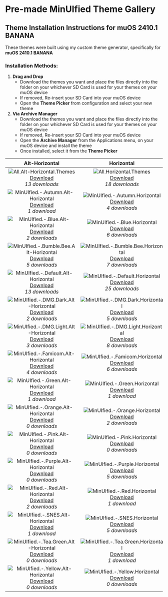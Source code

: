 # Pre-made MinUIfied Theme Gallery
## Theme Installation Instructions for muOS 2410.1 BANANA
These themes were built using my custom theme generator, specifically for **muOS 2410.1 BANANA**

### Installation Methods:

1. **Drag and Drop**  
   - Download the themes you want and place the  files directly into the  folder on your whichever SD Card is used for your themes on your muOS device
   - If removed, Re-insert your SD Card into your muOS device
   - Open the **Theme Picker** from configuration and select your new theme
2. **Via Archive Manager**  
   - Download the themes you want and place the  files directly into the  folder on your whichever SD Card is used for your themes on your muOS device
   - If removed, Re-insert your SD Card into your muOS device
   - Open the **Archive Manager** from the Applications menu, on your muOS device and install the theme
   - Once installed, select it from the **Theme Picker**

| Alt-Horizontal | Horizontal | Vertical |
| :---: | :---: | :---: |
| ![All.Alt-Horizontal.Themes](https://github.com/hmcneill46/muOS-MinUIfied-Theme-Generator/releases/download/themes-muos-v2410.1/All.Alt-Horizontal.Themes.png) <br> [Download](https://github.com/hmcneill46/muOS-MinUIfied-Theme-Generator/releases/download/themes-muos-v2410.1/All.Alt-Horizontal.Themes.zip) <br> *13 downloads* | ![All.Horizontal.Themes](https://github.com/hmcneill46/muOS-MinUIfied-Theme-Generator/releases/download/themes-muos-v2410.1/All.Horizontal.Themes.png) <br> [Download](https://github.com/hmcneill46/muOS-MinUIfied-Theme-Generator/releases/download/themes-muos-v2410.1/All.Horizontal.Themes.zip) <br> *18 downloads* | ![All.Vertical.Themes](https://github.com/hmcneill46/muOS-MinUIfied-Theme-Generator/releases/download/themes-muos-v2410.1/All.Vertical.Themes.png) <br> [Download](https://github.com/hmcneill46/muOS-MinUIfied-Theme-Generator/releases/download/themes-muos-v2410.1/All.Vertical.Themes.zip) <br> *12 downloads* | 
| ![MinUIfied.-.Autumn.Alt-Horizontal](https://github.com/hmcneill46/muOS-MinUIfied-Theme-Generator/releases/download/themes-muos-v2410.1/MinUIfied.-.Autumn.Alt-Horizontal.png) <br> [Download](https://github.com/hmcneill46/muOS-MinUIfied-Theme-Generator/releases/download/themes-muos-v2410.1/MinUIfied.-.Autumn.Alt-Horizontal.zip) <br> *1 download* | ![MinUIfied.-.Autumn.Horizontal](https://github.com/hmcneill46/muOS-MinUIfied-Theme-Generator/releases/download/themes-muos-v2410.1/MinUIfied.-.Autumn.Horizontal.png) <br> [Download](https://github.com/hmcneill46/muOS-MinUIfied-Theme-Generator/releases/download/themes-muos-v2410.1/MinUIfied.-.Autumn.Horizontal.zip) <br> *4 downloads* | ![MinUIfied.-.Autumn.Vertical](https://github.com/hmcneill46/muOS-MinUIfied-Theme-Generator/releases/download/themes-muos-v2410.1/MinUIfied.-.Autumn.Vertical.png) <br> [Download](https://github.com/hmcneill46/muOS-MinUIfied-Theme-Generator/releases/download/themes-muos-v2410.1/MinUIfied.-.Autumn.Vertical.zip) <br> *0 downloads* | 
| ![MinUIfied.-.Blue.Alt-Horizontal](https://github.com/hmcneill46/muOS-MinUIfied-Theme-Generator/releases/download/themes-muos-v2410.1/MinUIfied.-.Blue.Alt-Horizontal.png) <br> [Download](https://github.com/hmcneill46/muOS-MinUIfied-Theme-Generator/releases/download/themes-muos-v2410.1/MinUIfied.-.Blue.Alt-Horizontal.zip) <br> *2 downloads* | ![MinUIfied.-.Blue.Horizontal](https://github.com/hmcneill46/muOS-MinUIfied-Theme-Generator/releases/download/themes-muos-v2410.1/MinUIfied.-.Blue.Horizontal.png) <br> [Download](https://github.com/hmcneill46/muOS-MinUIfied-Theme-Generator/releases/download/themes-muos-v2410.1/MinUIfied.-.Blue.Horizontal.zip) <br> *6 downloads* | ![MinUIfied.-.Blue.Vertical](https://github.com/hmcneill46/muOS-MinUIfied-Theme-Generator/releases/download/themes-muos-v2410.1/MinUIfied.-.Blue.Vertical.png) <br> [Download](https://github.com/hmcneill46/muOS-MinUIfied-Theme-Generator/releases/download/themes-muos-v2410.1/MinUIfied.-.Blue.Vertical.zip) <br> *2 downloads* | 
| ![MinUIfied.-.Bumble.Bee.Alt-Horizontal](https://github.com/hmcneill46/muOS-MinUIfied-Theme-Generator/releases/download/themes-muos-v2410.1/MinUIfied.-.Bumble.Bee.Alt-Horizontal.png) <br> [Download](https://github.com/hmcneill46/muOS-MinUIfied-Theme-Generator/releases/download/themes-muos-v2410.1/MinUIfied.-.Bumble.Bee.Alt-Horizontal.zip) <br> *5 downloads* | ![MinUIfied.-.Bumble.Bee.Horizontal](https://github.com/hmcneill46/muOS-MinUIfied-Theme-Generator/releases/download/themes-muos-v2410.1/MinUIfied.-.Bumble.Bee.Horizontal.png) <br> [Download](https://github.com/hmcneill46/muOS-MinUIfied-Theme-Generator/releases/download/themes-muos-v2410.1/MinUIfied.-.Bumble.Bee.Horizontal.zip) <br> *7 downloads* | ![MinUIfied.-.Bumble.Bee.Vertical](https://github.com/hmcneill46/muOS-MinUIfied-Theme-Generator/releases/download/themes-muos-v2410.1/MinUIfied.-.Bumble.Bee.Vertical.png) <br> [Download](https://github.com/hmcneill46/muOS-MinUIfied-Theme-Generator/releases/download/themes-muos-v2410.1/MinUIfied.-.Bumble.Bee.Vertical.zip) <br> *2 downloads* | 
| ![MinUIfied.-.Default.Alt-Horizontal](https://github.com/hmcneill46/muOS-MinUIfied-Theme-Generator/releases/download/themes-muos-v2410.1/MinUIfied.-.Default.Alt-Horizontal.png) <br> [Download](https://github.com/hmcneill46/muOS-MinUIfied-Theme-Generator/releases/download/themes-muos-v2410.1/MinUIfied.-.Default.Alt-Horizontal.zip) <br> *13 downloads* | ![MinUIfied.-.Default.Horizontal](https://github.com/hmcneill46/muOS-MinUIfied-Theme-Generator/releases/download/themes-muos-v2410.1/MinUIfied.-.Default.Horizontal.png) <br> [Download](https://github.com/hmcneill46/muOS-MinUIfied-Theme-Generator/releases/download/themes-muos-v2410.1/MinUIfied.-.Default.Horizontal.zip) <br> *25 downloads* | ![MinUIfied.-.Default.Vertical](https://github.com/hmcneill46/muOS-MinUIfied-Theme-Generator/releases/download/themes-muos-v2410.1/MinUIfied.-.Default.Vertical.png) <br> [Download](https://github.com/hmcneill46/muOS-MinUIfied-Theme-Generator/releases/download/themes-muos-v2410.1/MinUIfied.-.Default.Vertical.zip) <br> *12 downloads* | 
| ![MinUIfied.-.DMG.Dark.Alt-Horizontal](https://github.com/hmcneill46/muOS-MinUIfied-Theme-Generator/releases/download/themes-muos-v2410.1/MinUIfied.-.DMG.Dark.Alt-Horizontal.png) <br> [Download](https://github.com/hmcneill46/muOS-MinUIfied-Theme-Generator/releases/download/themes-muos-v2410.1/MinUIfied.-.DMG.Dark.Alt-Horizontal.zip) <br> *2 downloads* | ![MinUIfied.-.DMG.Dark.Horizontal](https://github.com/hmcneill46/muOS-MinUIfied-Theme-Generator/releases/download/themes-muos-v2410.1/MinUIfied.-.DMG.Dark.Horizontal.png) <br> [Download](https://github.com/hmcneill46/muOS-MinUIfied-Theme-Generator/releases/download/themes-muos-v2410.1/MinUIfied.-.DMG.Dark.Horizontal.zip) <br> *5 downloads* | ![MinUIfied.-.DMG.Dark.Vertical](https://github.com/hmcneill46/muOS-MinUIfied-Theme-Generator/releases/download/themes-muos-v2410.1/MinUIfied.-.DMG.Dark.Vertical.png) <br> [Download](https://github.com/hmcneill46/muOS-MinUIfied-Theme-Generator/releases/download/themes-muos-v2410.1/MinUIfied.-.DMG.Dark.Vertical.zip) <br> *4 downloads* | 
| ![MinUIfied.-.DMG.Light.Alt-Horizontal](https://github.com/hmcneill46/muOS-MinUIfied-Theme-Generator/releases/download/themes-muos-v2410.1/MinUIfied.-.DMG.Light.Alt-Horizontal.png) <br> [Download](https://github.com/hmcneill46/muOS-MinUIfied-Theme-Generator/releases/download/themes-muos-v2410.1/MinUIfied.-.DMG.Light.Alt-Horizontal.zip) <br> *3 downloads* | ![MinUIfied.-.DMG.Light.Horizontal](https://github.com/hmcneill46/muOS-MinUIfied-Theme-Generator/releases/download/themes-muos-v2410.1/MinUIfied.-.DMG.Light.Horizontal.png) <br> [Download](https://github.com/hmcneill46/muOS-MinUIfied-Theme-Generator/releases/download/themes-muos-v2410.1/MinUIfied.-.DMG.Light.Horizontal.zip) <br> *8 downloads* | ![MinUIfied.-.DMG.Light.Vertical](https://github.com/hmcneill46/muOS-MinUIfied-Theme-Generator/releases/download/themes-muos-v2410.1/MinUIfied.-.DMG.Light.Vertical.png) <br> [Download](https://github.com/hmcneill46/muOS-MinUIfied-Theme-Generator/releases/download/themes-muos-v2410.1/MinUIfied.-.DMG.Light.Vertical.zip) <br> *1 download* | 
| ![MinUIfied.-.Famicom.Alt-Horizontal](https://github.com/hmcneill46/muOS-MinUIfied-Theme-Generator/releases/download/themes-muos-v2410.1/MinUIfied.-.Famicom.Alt-Horizontal.png) <br> [Download](https://github.com/hmcneill46/muOS-MinUIfied-Theme-Generator/releases/download/themes-muos-v2410.1/MinUIfied.-.Famicom.Alt-Horizontal.zip) <br> *4 downloads* | ![MinUIfied.-.Famicom.Horizontal](https://github.com/hmcneill46/muOS-MinUIfied-Theme-Generator/releases/download/themes-muos-v2410.1/MinUIfied.-.Famicom.Horizontal.png) <br> [Download](https://github.com/hmcneill46/muOS-MinUIfied-Theme-Generator/releases/download/themes-muos-v2410.1/MinUIfied.-.Famicom.Horizontal.zip) <br> *6 downloads* | ![MinUIfied.-.Famicom.Vertical](https://github.com/hmcneill46/muOS-MinUIfied-Theme-Generator/releases/download/themes-muos-v2410.1/MinUIfied.-.Famicom.Vertical.png) <br> [Download](https://github.com/hmcneill46/muOS-MinUIfied-Theme-Generator/releases/download/themes-muos-v2410.1/MinUIfied.-.Famicom.Vertical.zip) <br> *1 download* | 
| ![MinUIfied.-.Green.Alt-Horizontal](https://github.com/hmcneill46/muOS-MinUIfied-Theme-Generator/releases/download/themes-muos-v2410.1/MinUIfied.-.Green.Alt-Horizontal.png) <br> [Download](https://github.com/hmcneill46/muOS-MinUIfied-Theme-Generator/releases/download/themes-muos-v2410.1/MinUIfied.-.Green.Alt-Horizontal.zip) <br> *1 download* | ![MinUIfied.-.Green.Horizontal](https://github.com/hmcneill46/muOS-MinUIfied-Theme-Generator/releases/download/themes-muos-v2410.1/MinUIfied.-.Green.Horizontal.png) <br> [Download](https://github.com/hmcneill46/muOS-MinUIfied-Theme-Generator/releases/download/themes-muos-v2410.1/MinUIfied.-.Green.Horizontal.zip) <br> *1 download* | ![MinUIfied.-.Green.Vertical](https://github.com/hmcneill46/muOS-MinUIfied-Theme-Generator/releases/download/themes-muos-v2410.1/MinUIfied.-.Green.Vertical.png) <br> [Download](https://github.com/hmcneill46/muOS-MinUIfied-Theme-Generator/releases/download/themes-muos-v2410.1/MinUIfied.-.Green.Vertical.zip) <br> *0 downloads* | 
| ![MinUIfied.-.Orange.Alt-Horizontal](https://github.com/hmcneill46/muOS-MinUIfied-Theme-Generator/releases/download/themes-muos-v2410.1/MinUIfied.-.Orange.Alt-Horizontal.png) <br> [Download](https://github.com/hmcneill46/muOS-MinUIfied-Theme-Generator/releases/download/themes-muos-v2410.1/MinUIfied.-.Orange.Alt-Horizontal.zip) <br> *0 downloads* | ![MinUIfied.-.Orange.Horizontal](https://github.com/hmcneill46/muOS-MinUIfied-Theme-Generator/releases/download/themes-muos-v2410.1/MinUIfied.-.Orange.Horizontal.png) <br> [Download](https://github.com/hmcneill46/muOS-MinUIfied-Theme-Generator/releases/download/themes-muos-v2410.1/MinUIfied.-.Orange.Horizontal.zip) <br> *2 downloads* | ![MinUIfied.-.Orange.Vertical](https://github.com/hmcneill46/muOS-MinUIfied-Theme-Generator/releases/download/themes-muos-v2410.1/MinUIfied.-.Orange.Vertical.png) <br> [Download](https://github.com/hmcneill46/muOS-MinUIfied-Theme-Generator/releases/download/themes-muos-v2410.1/MinUIfied.-.Orange.Vertical.zip) <br> *0 downloads* | 
| ![MinUIfied.-.Pink.Alt-Horizontal](https://github.com/hmcneill46/muOS-MinUIfied-Theme-Generator/releases/download/themes-muos-v2410.1/MinUIfied.-.Pink.Alt-Horizontal.png) <br> [Download](https://github.com/hmcneill46/muOS-MinUIfied-Theme-Generator/releases/download/themes-muos-v2410.1/MinUIfied.-.Pink.Alt-Horizontal.zip) <br> *0 downloads* | ![MinUIfied.-.Pink.Horizontal](https://github.com/hmcneill46/muOS-MinUIfied-Theme-Generator/releases/download/themes-muos-v2410.1/MinUIfied.-.Pink.Horizontal.png) <br> [Download](https://github.com/hmcneill46/muOS-MinUIfied-Theme-Generator/releases/download/themes-muos-v2410.1/MinUIfied.-.Pink.Horizontal.zip) <br> *0 downloads* | ![MinUIfied.-.Pink.Vertical](https://github.com/hmcneill46/muOS-MinUIfied-Theme-Generator/releases/download/themes-muos-v2410.1/MinUIfied.-.Pink.Vertical.png) <br> [Download](https://github.com/hmcneill46/muOS-MinUIfied-Theme-Generator/releases/download/themes-muos-v2410.1/MinUIfied.-.Pink.Vertical.zip) <br> *0 downloads* | 
| ![MinUIfied.-.Purple.Alt-Horizontal](https://github.com/hmcneill46/muOS-MinUIfied-Theme-Generator/releases/download/themes-muos-v2410.1/MinUIfied.-.Purple.Alt-Horizontal.png) <br> [Download](https://github.com/hmcneill46/muOS-MinUIfied-Theme-Generator/releases/download/themes-muos-v2410.1/MinUIfied.-.Purple.Alt-Horizontal.zip) <br> *0 downloads* | ![MinUIfied.-.Purple.Horizontal](https://github.com/hmcneill46/muOS-MinUIfied-Theme-Generator/releases/download/themes-muos-v2410.1/MinUIfied.-.Purple.Horizontal.png) <br> [Download](https://github.com/hmcneill46/muOS-MinUIfied-Theme-Generator/releases/download/themes-muos-v2410.1/MinUIfied.-.Purple.Horizontal.zip) <br> *5 downloads* | ![MinUIfied.-.Purple.Vertical](https://github.com/hmcneill46/muOS-MinUIfied-Theme-Generator/releases/download/themes-muos-v2410.1/MinUIfied.-.Purple.Vertical.png) <br> [Download](https://github.com/hmcneill46/muOS-MinUIfied-Theme-Generator/releases/download/themes-muos-v2410.1/MinUIfied.-.Purple.Vertical.zip) <br> *0 downloads* | 
| ![MinUIfied.-.Red.Alt-Horizontal](https://github.com/hmcneill46/muOS-MinUIfied-Theme-Generator/releases/download/themes-muos-v2410.1/MinUIfied.-.Red.Alt-Horizontal.png) <br> [Download](https://github.com/hmcneill46/muOS-MinUIfied-Theme-Generator/releases/download/themes-muos-v2410.1/MinUIfied.-.Red.Alt-Horizontal.zip) <br> *2 downloads* | ![MinUIfied.-.Red.Horizontal](https://github.com/hmcneill46/muOS-MinUIfied-Theme-Generator/releases/download/themes-muos-v2410.1/MinUIfied.-.Red.Horizontal.png) <br> [Download](https://github.com/hmcneill46/muOS-MinUIfied-Theme-Generator/releases/download/themes-muos-v2410.1/MinUIfied.-.Red.Horizontal.zip) <br> *1 download* | ![MinUIfied.-.Red.Vertical](https://github.com/hmcneill46/muOS-MinUIfied-Theme-Generator/releases/download/themes-muos-v2410.1/MinUIfied.-.Red.Vertical.png) <br> [Download](https://github.com/hmcneill46/muOS-MinUIfied-Theme-Generator/releases/download/themes-muos-v2410.1/MinUIfied.-.Red.Vertical.zip) <br> *0 downloads* | 
| ![MinUIfied.-.SNES.Alt-Horizontal](https://github.com/hmcneill46/muOS-MinUIfied-Theme-Generator/releases/download/themes-muos-v2410.1/MinUIfied.-.SNES.Alt-Horizontal.png) <br> [Download](https://github.com/hmcneill46/muOS-MinUIfied-Theme-Generator/releases/download/themes-muos-v2410.1/MinUIfied.-.SNES.Alt-Horizontal.zip) <br> *1 download* | ![MinUIfied.-.SNES.Horizontal](https://github.com/hmcneill46/muOS-MinUIfied-Theme-Generator/releases/download/themes-muos-v2410.1/MinUIfied.-.SNES.Horizontal.png) <br> [Download](https://github.com/hmcneill46/muOS-MinUIfied-Theme-Generator/releases/download/themes-muos-v2410.1/MinUIfied.-.SNES.Horizontal.zip) <br> *5 downloads* | ![MinUIfied.-.SNES.Vertical](https://github.com/hmcneill46/muOS-MinUIfied-Theme-Generator/releases/download/themes-muos-v2410.1/MinUIfied.-.SNES.Vertical.png) <br> [Download](https://github.com/hmcneill46/muOS-MinUIfied-Theme-Generator/releases/download/themes-muos-v2410.1/MinUIfied.-.SNES.Vertical.zip) <br> *0 downloads* | 
| ![MinUIfied.-.Tea.Green.Alt-Horizontal](https://github.com/hmcneill46/muOS-MinUIfied-Theme-Generator/releases/download/themes-muos-v2410.1/MinUIfied.-.Tea.Green.Alt-Horizontal.png) <br> [Download](https://github.com/hmcneill46/muOS-MinUIfied-Theme-Generator/releases/download/themes-muos-v2410.1/MinUIfied.-.Tea.Green.Alt-Horizontal.zip) <br> *0 downloads* | ![MinUIfied.-.Tea.Green.Horizontal](https://github.com/hmcneill46/muOS-MinUIfied-Theme-Generator/releases/download/themes-muos-v2410.1/MinUIfied.-.Tea.Green.Horizontal.png) <br> [Download](https://github.com/hmcneill46/muOS-MinUIfied-Theme-Generator/releases/download/themes-muos-v2410.1/MinUIfied.-.Tea.Green.Horizontal.zip) <br> *1 download* | ![MinUIfied.-.Tea.Green.Vertical](https://github.com/hmcneill46/muOS-MinUIfied-Theme-Generator/releases/download/themes-muos-v2410.1/MinUIfied.-.Tea.Green.Vertical.png) <br> [Download](https://github.com/hmcneill46/muOS-MinUIfied-Theme-Generator/releases/download/themes-muos-v2410.1/MinUIfied.-.Tea.Green.Vertical.zip) <br> *0 downloads* | 
| ![MinUIfied.-.Yellow.Alt-Horizontal](https://github.com/hmcneill46/muOS-MinUIfied-Theme-Generator/releases/download/themes-muos-v2410.1/MinUIfied.-.Yellow.Alt-Horizontal.png) <br> [Download](https://github.com/hmcneill46/muOS-MinUIfied-Theme-Generator/releases/download/themes-muos-v2410.1/MinUIfied.-.Yellow.Alt-Horizontal.zip) <br> *0 downloads* | ![MinUIfied.-.Yellow.Horizontal](https://github.com/hmcneill46/muOS-MinUIfied-Theme-Generator/releases/download/themes-muos-v2410.1/MinUIfied.-.Yellow.Horizontal.png) <br> [Download](https://github.com/hmcneill46/muOS-MinUIfied-Theme-Generator/releases/download/themes-muos-v2410.1/MinUIfied.-.Yellow.Horizontal.zip) <br> *0 downloads* | ![MinUIfied.-.Yellow.Vertical](https://github.com/hmcneill46/muOS-MinUIfied-Theme-Generator/releases/download/themes-muos-v2410.1/MinUIfied.-.Yellow.Vertical.png) <br> [Download](https://github.com/hmcneill46/muOS-MinUIfied-Theme-Generator/releases/download/themes-muos-v2410.1/MinUIfied.-.Yellow.Vertical.zip) <br> *0 downloads* | 
